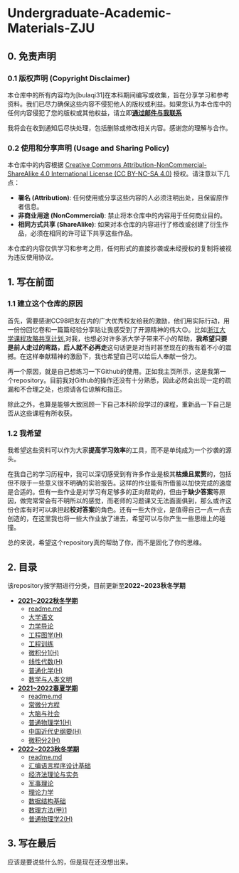 # Undergraduate-Academic-Materials-ZJU

## 0. 免责声明

### 0.1 版权声明 (Copyright Disclaimer)

本仓库中的所有内容均为[bulaqi31]在本科期间编写或收集，旨在分享学习和参考资料。我们已尽力确保这些内容不侵犯他人的版权或利益。如果您认为本仓库中的任何内容侵犯了您的版权或其他权益，请立即[**通过邮件与我联系**](mailto:3210105423@zju.edu.cn)

我将会在收到通知后尽快处理，包括删除或修改相关内容。感谢您的理解与合作。

### 0.2 使用和分享声明 (Usage and Sharing Policy)

本仓库中的内容根据 [Creative Commons Attribution-NonCommercial-ShareAlike 4.0 International License (CC BY-NC-SA 4.0)](https://creativecommons.org/licenses/by-nc-sa/4.0/) 授权。请注意以下几点：

- **署名 (Attribution)**: 任何使用或分享这些内容的人必须注明出处，且保留原作者信息。
- **非商业用途 (NonCommercial)**: 禁止将本仓库中的内容用于任何商业目的。
- **相同方式共享 (ShareAlike)**: 如果对本仓库的内容进行了修改或创建了衍生作品，必须在相同的许可证下共享这些作品。

本仓库的内容仅供学习和参考之用，任何形式的直接抄袭或未经授权的复制将被视为违反使用协议。

## 1. 写在前面

### 1.1 建立这个仓库的原因

首先，需要感谢CC98吧友在内的广大优秀校友给我的激励，他们用实际行动，用一份份回忆卷和一篇篇经验分享贴让我感受到了开源精神的伟大😉。比如[浙江大学课程攻略共享计划](https://github.com/QSCTech/zju-icicles),对我，也想必对许多浙大学子带来不小的帮助，**我希望只要是前人走过的弯路，后人就不必再走**这句话更是对当时甚至现在的我有着不小的震撼。在这样奉献精神的激励下，我也希望自己可以给后人奉献一份力。

再一个原因，就是自己想练习一下Github的使用。正如我主页所示，这是我第一个repository。目前我对Github的操作还没有十分熟悉，因此必然会出现一定的疏漏和不合理之处，也烦请各位谅解和指正。

除此之外，也算是能够大致回顾一下自己本科阶段学过的课程，重新品一下自己是否从这些课程有所收获。

### 1.2 我希望

我希望这些资料可以作为大家**提高学习效率**的工具，而不是单纯成为一个抄袭的源头。

在我自己的学习历程中，我可以深切感受到有许多作业是极其**枯燥且累赘**的，包括但不限于一些意义很不明确的实验报告。这样的作业能有所借鉴以加快完成的速度是合适的。但有一些作业是对学习有足够多的正向帮助的，但由于**缺少答案**等原因，做完常常会有不明所以的感觉，而老师的习题课又无法面面俱到，那么或许这份仓库有时可以承担起**校对答案**的角色。还有一些大作业，是值得自己一点一点去创造的，在这里我也将一些大作业放了进去，希望可以与你产生一些思维上的碰撞。

总的来说，希望这个repository真的帮助了你，而不是固化了你的思维。

## 2. 目录

该repository按学期进行分类，目前更新至**2022~2023秋冬学期**

- **[2021~2022秋冬学期](/2021~2022秋冬)**
  - [readme.md](/2021~2022秋冬/readme.md)
  - [大学语文](/2021~2022秋冬/大学语文)
  - [力学导论](/2021~2022秋冬/力学导论)
  - [工程图学(H)](/2021~2022秋冬/工程图学(H))
  - [工程训练](/2021~2022秋冬/工程训练)
  - [微积分1(H)](/2021~2022秋冬/微积分1(H))
  - [线性代数(H)](/2021~2022秋冬/线性代数(H))
  - [普通化学(H)](/2021~2022秋冬/普通化学(H))
  - [数学与人类文明](/2021~2022秋冬/数学与人类文明)
- **[2021~2022春夏学期](/2021~2022春夏)**
  - [readme.md](/2021~2022春夏/readme.md)
  - [常微分方程](/2021~2022春夏/常微分方程)
  - [大脑与社会](/2021~2022春夏/大脑与社会)
  - [普通物理学1(H)](/2021~2022春夏/普通物理学(H))
  - [中国近代史纲要(H)](/2021~2022春夏/中国近代史纲要(H))
  - [微积分2(H)](/2021~2022春夏/微积分2(H))
- **[2022~2023秋冬学期](/2022~2023秋冬)**
  - [readme.md](/2022~2023秋冬/readme.md)
  - [汇编语言程序设计基础](/2022~2023秋冬/汇编语言程序设计基础)
  - [经济法理论与实务](/2022~2023秋冬/经济法理论与实务)
  - [军事理论](/2022~2023秋冬/军事理论)
  - [理论力学](/2022~2023秋冬/理论力学)
  - [数据结构基础](/2022~2023秋冬/数据结构基础)
  - [数理方法(甲)1](/2022~2023秋冬/数理方法(甲)1)
  - [普通物理学2(H)](/2022~2023秋冬/普通物理学2(H))
  
## 3. 写在最后

应该是要说些什么的，但是现在还没想出来。
